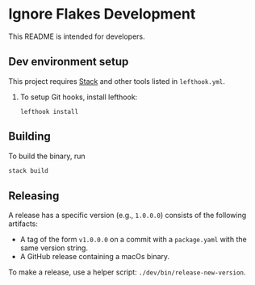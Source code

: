 # Ignore Flakes Development

This README is intended for developers.

## Dev environment setup

This project requires [Stack] and other tools listed in `lefthook.yml`.

1. To setup Git hooks, install lefthook:

   ```shell
   lefthook install
   ```

## Building

To build the binary, run

```bash
stack build
```

## Releasing

A release has a specific version (e.g., `1.0.0.0`) consists of the following
artifacts:

- A tag of the form `v1.0.0.0` on a commit with a `package.yaml` with the same
  version string.
- A GitHub release containing a macOs binary.

To make a release, use a helper script: `./dev/bin/release-new-version`.

[Stack]: https://docs.haskellstack.org/en/stable/
